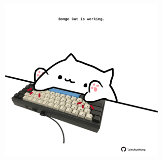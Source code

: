 <!-- built at 02/01/2025, 01:27:43 UTC -->
<p align="center">
  <img width="500" height="500" src="./ReadmeImage.svg">
</p>
